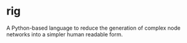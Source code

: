 # rig
A Python-based language to reduce the generation of complex node networks into a simpler human readable form.
